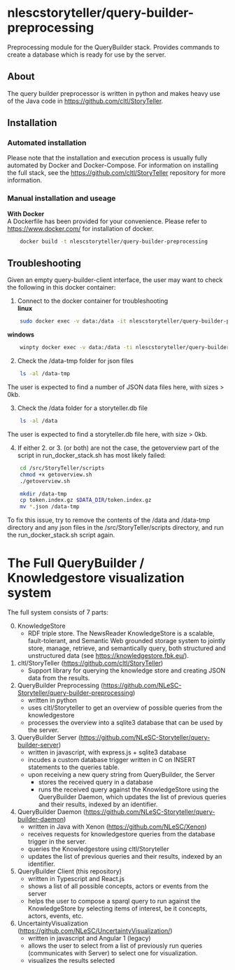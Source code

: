 # nlescstoryteller/query-builder-preprocessing
Preprocessing module for the QueryBuilder stack. Provides commands to create a database which is ready for use by the server.

## About
The query builder preprocessor is written in python and makes heavy use of the Java code in https://github.com/cltl/StoryTeller.

## Installation
### Automated installation
Please note that the installation and execution process is usually fully automated by Docker and Docker-Compose. For information on installing the full stack, see the https://github.com/cltl/StoryTeller repository for more information.

### Manual installation and useage
**With Docker**  
A Dockerfile has been provided for your convenience. Please refer to https://www.docker.com/ for installation of docker.
```bash
    docker build -t nlescstoryteller/query-builder-preprocessing
```

## Troubleshooting
Given an empty query-builder-client interface, the user may want to check the following in this docker container:

1. Connect to the docker container for troubleshooting  
**linux**
```bash
    sudo docker exec -v data:/data -it nlescstoryteller/query-builder-preprocessing /bin/bash
```

**windows**
```bash
    winpty docker exec -v data:/data -ti nlescstoryteller/query-builder-preprocessing //bin/bash
```

2. Check the /data-tmp folder for json files  
```bash
    ls -al /data-tmp
```
The user is expected to find a number of JSON data files here, with sizes > 0kb. 

3. Check the /data folder for a storyteller.db file  
```bash
    ls -al /data
```
The user is expected to find a storyteller.db file here, with size > 0kb. 

4. If either 2. or 3. (or both) are not the case, the getoverview part of the script in run_docker_stack.sh has most likely failed:  
```bash
    cd /src/StoryTeller/scripts
    chmod +x getoverview.sh
    ./getoverview.sh

    mkdir /data-tmp
    cp token.index.gz $DATA_DIR/token.index.gz
    mv *.json /data-tmp
```
To fix this issue, try to remove the contents of the /data and /data-tmp directory and any json files in the /src/StoryTeller/scripts directory, and run the run_docker_stack.sh script again.


# The Full QueryBuilder / Knowledgestore visualization system
The full system consists of 7 parts:

0. KnowledgeStore
    - RDF triple store. The NewsReader KnowledgeStore is a scalable, fault-tolerant, and Semantic Web grounded storage system to jointly store, manage, retrieve, and semantically query, both structured and unstructured data (see https://knowledgestore.fbk.eu/).
1. cltl/StoryTeller (https://github.com/cltl/StoryTeller)
    - Support library for querying the knowledge store and creating JSON data from the results.
2. QueryBuilder Preprocessing (https://github.com/NLeSC-Storyteller/query-builder-preprocessing)
    - written in python
    - uses cltl/Storyteller to get an overview of possible queries from the knowledgestore
    - processes the overview into a sqlite3 database that can be used by the server.
3. QueryBuilder Server (https://github.com/NLeSC-Storyteller/query-builder-server)
    - written in javascript, with express.js + sqlite3 database
    - incudes a custom database trigger written in C on INSERT statements to the queries table.
    - upon receiving a new query string from QueryBuilder, the Server
        - stores the received query in a database
        - runs the received query against the KnowledgeStore using the QueryBuilder Daemon, which updates the list of previous queries and their results, indexed by an identifier.
4. QueryBuilder Daemon (https://github.com/NLeSC-Storyteller/query-builder-daemon)
    - written in Java with Xenon (https://github.com/NLeSC/Xenon)
    - receives requests for knowledgestore queries from the database trigger in the server.
    - queries the Knowledgestore using cltl/Storyteller
    - updates the list of previous queries and their results, indexed by an identifier.
5. QueryBuilder Client (this repository)
    - written in Typescript and React.js
    - shows a list of all possible concepts, actors or events from the server
    - helps the user to compose a sparql query to run against the KnowledgeStore by selecting items of interest, be it concepts, actors, events, etc.
6. UncertaintyVisualization (https://github.com/NLeSC/UncertaintyVisualization/)
    - written in javascript and Angular 1 (legacy)
    - allows the user to select from a list of previously run queries (communicates with Server) to select one for visualization.
    - visualizes the results selected





